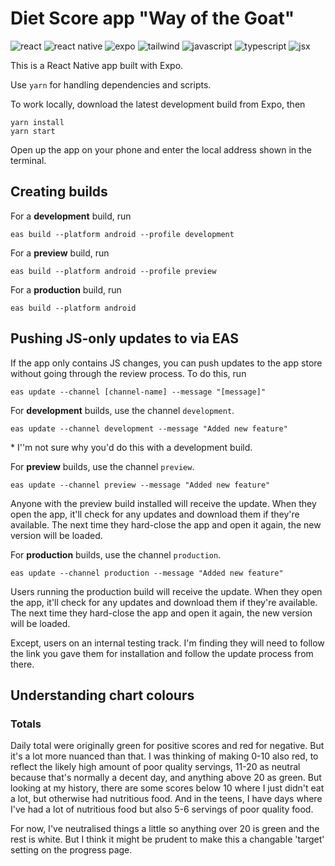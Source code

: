 # Diet Score app "Way of the Goat"

![react](https://img.shields.io/badge/React-brown)
![react native](https://img.shields.io/badge/React_Native-brown)
![expo](https://img.shields.io/badge/Expo-brown)
![tailwind](https://img.shields.io/badge/Tailwind/Nativewind-brown)
![javascript](https://img.shields.io/badge/Javascript-blue)
![typescript](https://img.shields.io/badge/Typescript-blue)
![jsx](https://img.shields.io/badge/JSX-blue)

This is a React Native app built with Expo.

Use `yarn` for handling dependencies and scripts.

To work locally, download the latest development build from Expo, then

```
yarn install
yarn start
```

Open up the app on your phone and enter the local address shown in the terminal.

## Creating builds

For a **development** build, run
```
eas build --platform android --profile development 
```

For a **preview** build, run
```
eas build --platform android --profile preview 
```

For a **production** build, run
```
eas build --platform android 
```

## Pushing JS-only updates to via EAS
If the app only contains JS changes, you can push updates to the app store without going through the review process. To do this, run
```
eas update --channel [channel-name] --message "[message]"
```

For **development** builds, use the channel `development`.
```
eas update --channel development --message "Added new feature"
```
\* I''m not sure why you'd do this with a development build.

For **preview** builds, use the channel `preview`. 
```
eas update --channel preview --message "Added new feature"
```

Anyone with the preview build installed will receive the update. When they open the app, it'll check for any updates and download them if they're available. The next time they hard-close the app and open it again, the new version will be loaded.

For **production** builds, use the channel `production`.
```
eas update --channel production --message "Added new feature"
```

Users running the production build will receive the update. When they open the app, it'll check for any updates and download them if they're available. The next time they hard-close the app and open it again, the new version will be loaded.

Except, users on an internal testing track. I'm finding they will need to follow the link you gave them for installation and follow the update process from there.

## Understanding chart colours
### Totals
Daily total were originally green for positive scores and red for negative. But it's a lot more nuanced than that. I was thinking of making 0-10 also red, to reflect the likely high amount of poor quality servings, 11-20 as neutral because that's normally a decent day, and anything above 20 as green. But looking at my history, there are some scores below 10 where I just didn't eat a lot, but otherwise had nutritious food. And in the teens, I have days where I've had a lot of nutritious food but also 5-6 servings of poor quality food. 

For now, I've neutralised things a little so anything over 20 is green and the rest is white. But I think it might be prudent to make this a changable 'target' setting on the progress page.